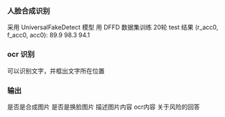 ### 人脸合成识别
采用 UniversalFakeDetect 模型
用 DFFD 数据集训练 20轮
test 结果 (r_acc0, f_acc0, acc0): 89.9  98.3  94.1

### ocr 识别
可以识别文字，并框出文字所在位置

### 输出
是否是合成图片
是否是换脸图片
描述图片内容
ocr内容
关于风险的回答